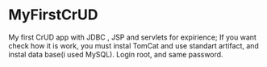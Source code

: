 # MyFirstCrUD
My first CrUD app with JDBC , JSP and servlets for expirience;
If you want check how it is work, you must instal TomCat and use standart artifact, and instal data base(i used MySQL). Login root, and same password. 
